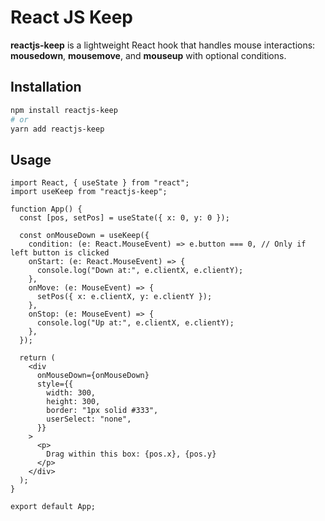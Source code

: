 # React JS Keep

**reactjs-keep** is a lightweight React hook that handles mouse interactions: **mousedown**, **mousemove**, and **mouseup** with optional conditions.

## Installation

```bash
npm install reactjs-keep
# or
yarn add reactjs-keep
```

## Usage

```tsx
import React, { useState } from "react";
import useKeep from "reactjs-keep";

function App() {
  const [pos, setPos] = useState({ x: 0, y: 0 });

  const onMouseDown = useKeep({
    condition: (e: React.MouseEvent) => e.button === 0, // Only if left button is clicked
    onStart: (e: React.MouseEvent) => {
      console.log("Down at:", e.clientX, e.clientY);
    },
    onMove: (e: MouseEvent) => {
      setPos({ x: e.clientX, y: e.clientY });
    },
    onStop: (e: MouseEvent) => {
      console.log("Up at:", e.clientX, e.clientY);
    },
  });

  return (
    <div
      onMouseDown={onMouseDown}
      style={{
        width: 300,
        height: 300,
        border: "1px solid #333",
        userSelect: "none",
      }}
    >
      <p>
        Drag within this box: {pos.x}, {pos.y}
      </p>
    </div>
  );
}

export default App;
```
